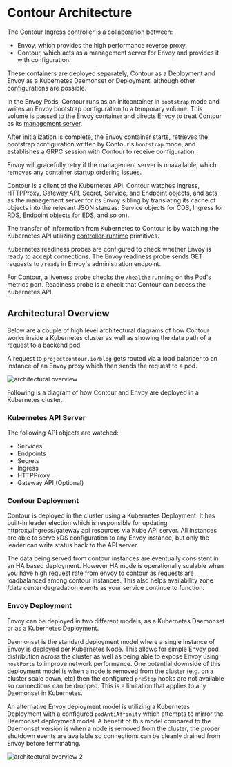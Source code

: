 # Contour Architecture

The Contour Ingress controller is a collaboration between:

* Envoy, which provides the high performance reverse proxy.
* Contour, which acts as a management server for Envoy and provides it with configuration.

These containers are deployed separately, Contour as a Deployment and Envoy as a Kubernetes Daemonset or Deployment, although other configurations are possible.

In the Envoy Pods, Contour runs as an initcontainer in `bootstrap` mode and writes an Envoy bootstrap configuration to a temporary volume.
This volume is passed to the Envoy container and directs Envoy to treat Contour as its [management server][1].

After initialization is complete, the Envoy container starts, retrieves the bootstrap configuration written by Contour's `bootstrap` mode, and establishes a GRPC session with Contour to receive configuration.

Envoy will gracefully retry if the management server is unavailable, which removes any container startup ordering issues.

Contour is a client of the Kubernetes API.
Contour watches Ingress, HTTPProxy, Gateway API, Secret, Service, and Endpoint objects, and acts as the management server for its Envoy sibling by translating its cache of objects into the relevant JSON stanzas: Service objects for CDS, Ingress for RDS, Endpoint objects for EDS, and so on).

The transfer of information from Kubernetes to Contour is by watching the Kubernetes API utilizing [controller-runtime][4] primitives.

Kubernetes readiness probes are configured to check whether Envoy is ready to accept connections.
The Envoy readiness probe sends GET requests to `/ready` in Envoy's administration endpoint.

For Contour, a liveness probe checks the `/healthz` running on the Pod's metrics port.
Readiness probe is a check that Contour can access the Kubernetes API. 

## Architectural Overview
Below are a couple of high level architectural diagrams of how Contour works inside a Kubernetes cluster as well as showing the data path of a request to a backend pod.

A request to `projectcontour.io/blog` gets routed via a load balancer to an instance of an Envoy proxy which then sends the request to a pod.

![architectural overview][2]

Following is a diagram of how Contour and Envoy are deployed in a Kubernetes cluster. 

### Kubernetes API Server

The following API objects are watched:
- Services
- Endpoints
- Secrets
- Ingress
- HTTPProxy
- Gateway API (Optional)

### Contour Deployment

Contour is deployed in the cluster using a Kubernetes Deployment.
It has built-in leader election which is responsible for updating httproxy/ingress/gateway api resources via Kube API server. All instances are able to serve xDS configuration to any Envoy instance, but only the leader can write status back to the API server.

The data being served from contour instances are eventually consistent in an HA based deployment. However HA mode is operationally scalable when you have high request rate from envoy to contour as requests are loadbalanced among contour instances. This also helps availability zone /data center degradation events as your service continue to function.

### Envoy Deployment

Envoy can be deployed in two different models, as a Kubernetes Daemonset or as a Kubernetes Deployment. 

Daemonset is the standard deployment model where a single instance of Envoy is deployed per Kubernetes Node.
This allows for simple Envoy pod distribution across the cluster as well as being able to expose Envoy using `hostPorts` to improve network performance. 
One potential downside of this deployment model is when a node is removed from the cluster (e.g. on a cluster scale down, etc) then the configured `preStop` hooks are not available so connections can be dropped.
This is a limitation that applies to any Daemonset in Kubernetes.

An alternative Envoy deployment model is utilizing a Kubernetes Deployment with a configured `podAntiAffinity` which attempts to mirror the Daemonset deployment model.
A benefit of this model compared to the Daemonset version is when a node is removed from the cluster, the proper shutdown events are available so connections can be cleanly drained from Envoy before terminating.

![architectural overview 2][3]

[1]: https://www.envoyproxy.io/docs/envoy/v1.13.0/api-docs/xds_protocol
[2]: ../img/archoverview.png
[3]: ../img/contour_deployment_in_k8s.png
[4]: https://github.com/kubernetes-sigs/controller-runtime
